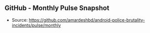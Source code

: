 ## GitHub - Monthly Pulse Snapshot

* Source: https://github.com/amardeshbd/android-police-brutality-incidents/pulse/monthly